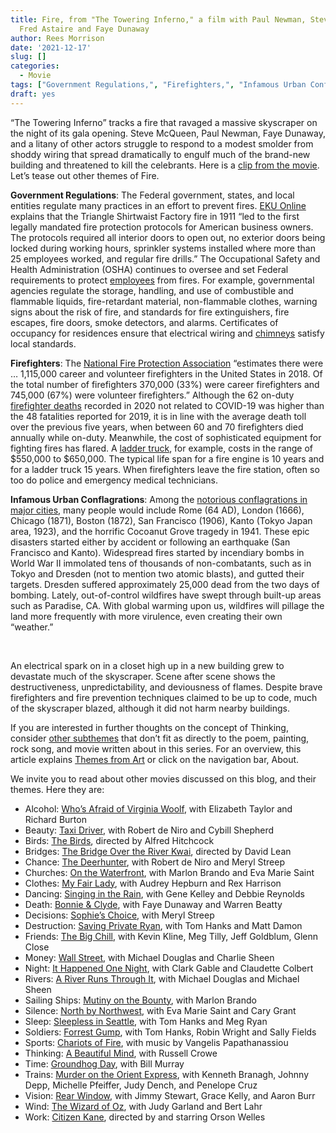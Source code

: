 ```yaml
---
title: Fire, from "The Towering Inferno," a film with Paul Newman, Steve McQueen,
  Fred Astaire and Faye Dunaway
author: Rees Morrison
date: '2021-12-17'
slug: []
categories:
  - Movie
tags: ["Government Regulations,", "Firefighters,", "Infamous Urban Conflagrations",]
draft: yes
---
```


“The Towering Inferno” tracks a fire that ravaged a massive skyscraper on the night of its gala opening.  Steve McQueen, Paul Newman, Faye Dunaway, and a litany of other actors struggle to respond to a modest smolder from shoddy wiring that spread dramatically to engulf much of the brand-new building and threatened to kill the celebrants.  Here is a [clip from the movie](https://www.youtube.com/watch?v=zsRnQQpklPM).  Let’s tease out other themes of Fire.

<!--more-->

**Government Regulations**:  The Federal government, states, and local entities regulate many practices in an effort to prevent fires. [EKU Online](https://safetymanagement.eku.edu/blog/legal-aspects-of-fire-safety/) explains that the Triangle Shirtwaist Factory fire in 1911 “led to the first legally mandated fire protection protocols for American business owners. The protocols required all interior doors to open out, no exterior doors being locked during working hours, sprinkler systems installed where more than 25 employees worked, and regular fire drills.” The Occupational Safety and Health Administration (OSHA) continues to oversee and set Federal requirements to protect [employees](flood) from fires.  For example, governmental agencies regulate the storage, handling, and use of combustible and flammable liquids, fire-retardant material, non-flammable clothes, warning signs about the risk of fire, and standards for fire extinguishers, fire escapes, fire doors, smoke detectors, and alarms.  Certificates of occupancy for residences ensure that electrical wiring and [chimneys](old) satisfy local standards.

**Firefighters**:  The [National Fire Protection Association](https://www.nfpa.org/News-and-Research/Data-research-and-tools/Emergency-Responders/US-fire-department-profile) “estimates there were … 1,115,000 career and volunteer firefighters in the United States in 2018. Of the total number of firefighters 370,000 (33%) were career firefighters and 745,000 (67%) were volunteer firefighters.”   Although the 62 on-duty [firefighter deaths](https://www.nfpa.org/News-and-Research/Publications-and-media/NFPA-Journal/2021/Winter-2021/Reports/FF-Deaths-2020) recorded in 2020 not related to COVID-19 was higher than the 48 fatalities reported for 2019, it is in line with the average death toll over the previous five years, when between 60 and 70 firefighters died annually while on-duty.  Meanwhile, the cost of sophisticated equipment for fighting fires has flared.  A [ladder truck](https://kleinfiredept.com/faqs/2-how-much-does-a-fire-truck-cost), for example, costs in the range of $550,000 to $650,000. The typical life span for a fire engine is 10 years and for a ladder truck 15 years.   When firefighters leave the fire station, often so too do police and emergency medical technicians.

**Infamous Urban Conflagrations**:  Among the [notorious conflagrations in major cities](https://www.fireaction.co.uk/news/5-of-historys-most-famous-fires/), many people would include Rome (64 AD), London (1666), Chicago (1871), Boston (1872), San Francisco (1906), Kanto (Tokyo Japan area, 1923), and the horrific Cocoanut Grove tragedy in 1941. These epic disasters started either by accident or following an earthquake (San Francisco and Kanto). Widespread fires started by incendiary bombs in World War II immolated tens of thousands of non-combatants, such as in Tokyo and Dresden (not to mention two atomic blasts), and gutted their targets.  Dresden suffered approximately 25,000 dead from the two days of bombing.  Lately, out-of-control wildfires have swept through built-up areas such as Paradise, CA.  With global warming upon us, wildfires will pillage the land more frequently with more virulence, even creating their own “weather.”

&nbsp;

An electrical spark on in a closet high up in a new building grew to devastate much of the skyscraper.  Scene after scene shows the destructiveness, unpredictability, and deviousness of flames.  Despite brave firefighters and fire prevention techniques claimed to be up to code, much of the skyscraper blazed, although it did not harm nearby buildings.

If you are interested in further thoughts on the concept of Thinking, consider [other subthemes]() that don’t fit as directly to the poem, painting, rock song, and movie written about in this series.  For an overview, this article explains [Themes from Art](http://bit.ly/3sRXopI) or click on the navigation bar, About.

We invite you to read about other movies discussed on this blog, and their themes.  Here they are: 


* Alcohol: [Who’s Afraid of Virginia Woolf](https://themesfromart.com/post/2021-02-03-alcohol-woolf-nichols/alcoholwoolfnichols/), with Elizabeth Taylor and Richard Burton
* Beauty: [Taxi Driver](https://themesfromart.com/post/2021-04-21-beauty-taxi-driver-a-movie-with-robert-de-niro-and-cybill-shepherd/beautytaxi/), with Robert de Niro and Cybill Shepherd
* Birds: [The Birds](https://themesfromart.com/post/2021-06-07-birds-the-birds-a-movie-directed-by-alfred-hitchcock/birdsthebirds/), directed by Alfred Hitchcock
* Bridges: [The Bridge Over the River Kwai](https://themesfromart.com/post/2021-07-26-bridges-from-bridge-over-troubled-waters-a-song-by-simon-garfunkel/bridgestroubled/), directed by David Lean
* Chance: [The Deerhunter](https://themesfromart.com/post/2021-03-14-chancewinner/chancewinner/), with Robert de Niro and Meryl Streep
* Churches: [On the Waterfront](https://themesfromart.com/post/2021-05-21-churches-from-on-the-waterfront-a-movie-with-marlon-brando/churcheswaterfront/), with Marlon Brando and Eva Marie Saint
* Clothes: [My Fair Lady](https://themesfromart.com/post/2021-08-30-clothes-from-my-fair-lady-a-movie-starring-audrey-hepburn/clothesfair/), with Audrey Hepburn and Rex Harrison
* Dancing: [Singing in the Rain](https://themesfromart.com/post/2021-09-10-dancing-from-singin-in-the-rain-a-movie-starring-gene-kelley-and-debbie-reynolds/dancingrain/), with Gene Kelley and Debbie Reynolds
* Death: [Bonnie & Clyde](https://themesfromart.com/post/2021-05-03-death-from-bonnie-clyde-a-movie-starring-warren-beatty-and-faye-dunaway/deathbonnie/), with Faye Dunaway and Warren Beatty
* Decisions: [Sophie’s Choice](https://themesfromart.com/post/2021-02-08-decisions-sophie-s-choice-with-meryl-streep/decisionssophies/), with Meryl Streep
* Destruction: [Saving Private Ryan](https://themesfromart.com/post/2021-02-18-destruction-saving-private-ryan-a-movie-by-steven-spielberg/destructionsaving/), with Tom Hanks and Matt Damon
* Friends: [The Big Chill](https://themesfromart.com/post/2021-06-20-friends-the-big-chill-a-movied-directed-by-lawrence-kasdan/friendschill/), with Kevin Kline, Meg Tilly, Jeff Goldblum, Glenn Close
* Money: [Wall Street](https://themesfromart.com/post/2021-10-15-money-from-wall-street-a-movie-starring-michael-douglas-and-michael-sheen/moneywall/), with Michael Douglas and Charlie Sheen
* Night: [It Happened One Night](https://themesfromart.com/post/2021-11-05-night-from-it-happened-one-night-a-movie-starring-clark-gable-and-claudette-colbert/nighthappened/), with Clark Gable and Claudette Colbert
* Rivers: [A River Runs Through It](https://themesfromart.com/post/2021-10-02-rivers-from-a-river-runs-through-it-a-movie-by-robert-redford-starring-brad-pitt/riversruns/), with Michael Douglas and Michael Sheen
* Sailing Ships: [Mutiny on the Bounty](https://themesfromart.com/post/2021-06-26-sailing-ships-mutiny-on-the-bounty-a-movie-with/sailingshipsmutiny/), with Marlon Brando
* Silence: [North by Northwest](https://themesfromart.com/post/silencenorthwest/), with Eva Marie Saint and Cary Grant
* Sleep: [Sleepless in Seattle](https://themesfromart.com/post/2021-09-22-sleep-from-sleepless-in-seattle-a-movie-starring-tom-hanks-and-meg-ryan/sleepsleepless/), with Tom Hanks and Meg Ryan
* Soldiers: [Forrest Gump](https://themesfromart.com/post/2021-08-02-soldiers-from-forrest-gump-a-movie-starring-tom-hanks/soldiersgump/), with Tom Hanks, Robin Wright and Sally Fields
* Sports: [Chariots of Fire](https://themesfromart.com/post/2021-07-12-sports-from-chariots-of-fire-a-movie-about-the-1924-olypics/sportschariots/), with music by Vangelis Papathanassiou
* Thinking: [A Beautiful Mind](https://themesfromart.com/post/2021-11-22-thinking-from-a-beautiful-mind-a-movie-starring-russell-crowe/thinkingmind/), with Russell Crowe
* Time: [Groundhog Day](https://themesfromart.com/post/2021-03-08-time-from-groundhog-day-starring-bill-murray/timegroundhog/), with Bill Murray
* Trains: [Murder on the Orient Express](https://themesfromart.com/post/2021-05-10-trains-from-murder-on-the-orient-express-a-movie-directed-by-sidney-lumet/trainsorient/), with Kenneth Branagh, Johnny Depp, Michelle Pfeiffer, Judy Dench, and Penelope Cruz
* Vision: [Rear Window](https://themesfromart.com/post/2021-12-03-vision-from-rear-window-by-alfred-hitchcock-with-jimmy-stewart-and-grace-kelly/visionrear/), with Jimmy Stewart, Grace Kelly, and Aaron Burr
* Wind: [The Wizard of Oz](https://themesfromart.com/post/2021-08-12-wind-from-the-wizard-of-oz-a-movie-with-judy-garland/windoz/), with Judy Garland and Bert Lahr 
* Work: [Citizen Kane](https://themesfromart.com/post/2021-02-26-workkane/workkane/), directed by and starring Orson Welles
